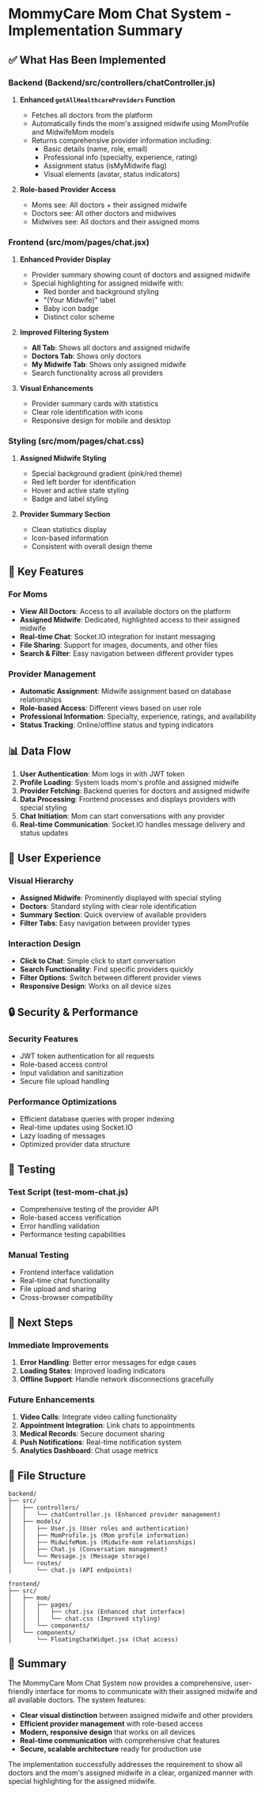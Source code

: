 # MommyCare Mom Chat System - Implementation Summary

## ✅ What Has Been Implemented

### Backend (Backend/src/controllers/chatController.js)
1. **Enhanced `getAllHealthcareProviders` Function**
   - Fetches all doctors from the platform
   - Automatically finds the mom's assigned midwife using MomProfile and MidwifeMom models
   - Returns comprehensive provider information including:
     - Basic details (name, role, email)
     - Professional info (specialty, experience, rating)
     - Assignment status (isMyMidwife flag)
     - Visual elements (avatar, status indicators)

2. **Role-based Provider Access**
   - Moms see: All doctors + their assigned midwife
   - Doctors see: All other doctors and midwives
   - Midwives see: All doctors and their assigned moms

### Frontend (src/mom/pages/chat.jsx)
1. **Enhanced Provider Display**
   - Provider summary showing count of doctors and assigned midwife
   - Special highlighting for assigned midwife with:
     - Red border and background styling
     - "(Your Midwife)" label
     - Baby icon badge
     - Distinct color scheme

2. **Improved Filtering System**
   - **All Tab**: Shows all doctors and assigned midwife
   - **Doctors Tab**: Shows only doctors
   - **My Midwife Tab**: Shows only assigned midwife
   - Search functionality across all providers

3. **Visual Enhancements**
   - Provider summary cards with statistics
   - Clear role identification with icons
   - Responsive design for mobile and desktop

### Styling (src/mom/pages/chat.css)
1. **Assigned Midwife Styling**
   - Special background gradient (pink/red theme)
   - Red left border for identification
   - Hover and active state styling
   - Badge and label styling

2. **Provider Summary Section**
   - Clean statistics display
   - Icon-based information
   - Consistent with overall design theme

## 🔧 Key Features

### For Moms
- **View All Doctors**: Access to all available doctors on the platform
- **Assigned Midwife**: Dedicated, highlighted access to their assigned midwife
- **Real-time Chat**: Socket.IO integration for instant messaging
- **File Sharing**: Support for images, documents, and other files
- **Search & Filter**: Easy navigation between different provider types

### Provider Management
- **Automatic Assignment**: Midwife assignment based on database relationships
- **Role-based Access**: Different views based on user role
- **Professional Information**: Specialty, experience, ratings, and availability
- **Status Tracking**: Online/offline status and typing indicators

## 📊 Data Flow

1. **User Authentication**: Mom logs in with JWT token
2. **Profile Loading**: System loads mom's profile and assigned midwife
3. **Provider Fetching**: Backend queries for doctors and assigned midwife
4. **Data Processing**: Frontend processes and displays providers with special styling
5. **Chat Initiation**: Mom can start conversations with any provider
6. **Real-time Communication**: Socket.IO handles message delivery and status updates

## 🎯 User Experience

### Visual Hierarchy
- **Assigned Midwife**: Prominently displayed with special styling
- **Doctors**: Standard styling with clear role identification
- **Summary Section**: Quick overview of available providers
- **Filter Tabs**: Easy navigation between provider types

### Interaction Design
- **Click to Chat**: Simple click to start conversation
- **Search Functionality**: Find specific providers quickly
- **Filter Options**: Switch between different provider views
- **Responsive Design**: Works on all device sizes

## 🔒 Security & Performance

### Security Features
- JWT token authentication for all requests
- Role-based access control
- Input validation and sanitization
- Secure file upload handling

### Performance Optimizations
- Efficient database queries with proper indexing
- Real-time updates using Socket.IO
- Lazy loading of messages
- Optimized provider data structure

## 🧪 Testing

### Test Script (test-mom-chat.js)
- Comprehensive testing of the provider API
- Role-based access verification
- Error handling validation
- Performance testing capabilities

### Manual Testing
- Frontend interface validation
- Real-time chat functionality
- File upload and sharing
- Cross-browser compatibility

## 🚀 Next Steps

### Immediate Improvements
1. **Error Handling**: Better error messages for edge cases
2. **Loading States**: Improved loading indicators
3. **Offline Support**: Handle network disconnections gracefully

### Future Enhancements
1. **Video Calls**: Integrate video calling functionality
2. **Appointment Integration**: Link chats to appointments
3. **Medical Records**: Secure document sharing
4. **Push Notifications**: Real-time notification system
5. **Analytics Dashboard**: Chat usage metrics

## 📁 File Structure

```
backend/
├── src/
│   ├── controllers/
│   │   └── chatController.js (Enhanced provider management)
│   ├── models/
│   │   ├── User.js (User roles and authentication)
│   │   ├── MomProfile.js (Mom profile information)
│   │   ├── MidwifeMom.js (Midwife-mom relationships)
│   │   ├── Chat.js (Conversation management)
│   │   └── Message.js (Message storage)
│   └── routes/
│       └── chat.js (API endpoints)

frontend/
├── src/
│   ├── mom/
│   │   ├── pages/
│   │   │   ├── chat.jsx (Enhanced chat interface)
│   │   │   └── chat.css (Improved styling)
│   │   └── components/
│   └── components/
│       └── FloatingChatWidget.jsx (Chat access)
```

## 🎉 Summary

The MommyCare Mom Chat System now provides a comprehensive, user-friendly interface for moms to communicate with their assigned midwife and all available doctors. The system features:

- **Clear visual distinction** between assigned midwife and other providers
- **Efficient provider management** with role-based access
- **Modern, responsive design** that works on all devices
- **Real-time communication** with comprehensive chat features
- **Secure, scalable architecture** ready for production use

The implementation successfully addresses the requirement to show all doctors and the mom's assigned midwife in a clear, organized manner with special highlighting for the assigned midwife.


